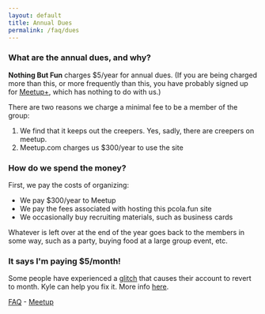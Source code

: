 ```yaml
---
layout: default
title: Annual Dues
permalink: /faq/dues
---
```


### What are the annual dues, and why?

**Nothing But Fun** charges $5/year for annual dues. (If you are being charged more than this, or more frequently than this, you have probably signed up for <a href="/faq/meetup_plus">Meetup+</a>, which has nothing to do with us.)

There are two reasons we charge a minimal fee to be a member of the group:
1) We find that it keeps out the creepers. Yes, sadly, there are creepers on meetup.
2) Meetup.com charges us $300/year to use the site 

### How do we spend the money?

First, we pay the costs of organizing:
- We pay $300/year to Meetup
- We pay the fees associated with hosting this pcola.fun site
- We occasionally buy recruiting materials, such as business cards

Whatever is left over at the end of the year goes back to the members in some way, such as a party, buying food at a large group event, etc.

### It says I'm paying $5/month!

Some people have experienced a <a href="/faq/glitch">glitch</a> that causes their account to revert to month.  Kyle can help you fix it. More info <a href="/faq/glitch">here</a>.

<a href="/faq">FAQ</a> - <a href="/">Meetup</a>

